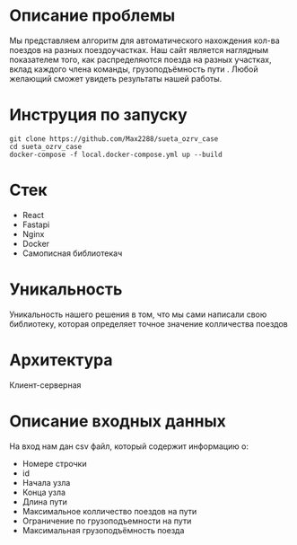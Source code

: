 # Описание проблемы
Мы представляем алгоритм для автоматического нахождения кол-ва поездов на разных поездоучастках. Наш сайт является наглядным показателем того, как распределяются поезда на разных участках, вклад каждого члена команды, грузоподъёмность пути . Любой желающий сможет увидеть результаты нашей работы.

# Инструция по запуску
```
git clone https://github.com/Max2288/sueta_ozrv_case
cd sueta_ozrv_case
docker-compose -f local.docker-compose.yml up --build
```
# Стек
- React
- Fastapi
- Nginx
- Docker
- Самописная библиотекач

# Уникальность
Уникальность нашего решения в том, что мы сами написали свою библиотеку, которая определяет точное значение колличества поездов

# Архитектура
Клиент-серверная

# Описание входных данных
На вход нам дан csv файл, который содержит информацию о:
- Номере строчки
- id
- Начала узла
- Конца узла
- Длина пути
- Максимальное колличество поездов на пути
- Ограничение по грузоподъемности на пути
- Максимальная грузоподъёмность поезда 



